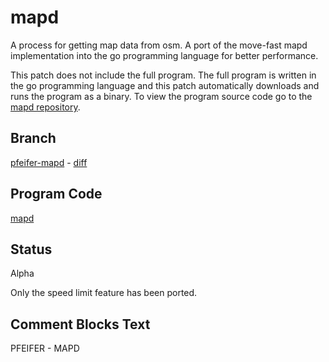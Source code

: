# mapd

A process for getting map data from osm. A port of the move-fast mapd
implementation into the go programming language for better performance.


This patch does not include the full program. The full program is written in the
go programming language and this patch automatically downloads and runs the
program as a binary. To view the program source code go to the
[mapd repository](https://github.com/pfeiferj/openpilot-mapd).

## Branch
[pfeifer-mapd](https://github.com/pfeiferj/openpilot/tree/pfeifer-mapd)
\-
[diff](https://github.com/commaai/openpilot/compare/master...pfeiferj:openpilot:pfeifer-mapd)

## Program Code
[mapd](https://github.com/pfeiferj/mapd)


## Status
Alpha

Only the speed limit feature has been ported.


## Comment Blocks Text
PFEIFER - MAPD
